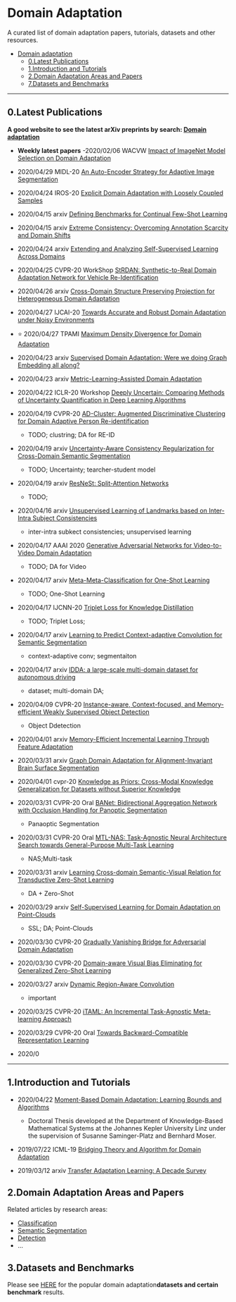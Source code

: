 # Domain Adaptation 


A curated list of domain adaptation papers, tutorials, datasets and other resources.


- [Domain adaptation]()
	- [0.Latest Publications](#0latest-publications)
	- [1.Introduction and Tutorials](#1introduction-and-tutorials)
	- [2.Domain Adaptation Areas and Papers](#2domain-adaptation-areas-and-papers)
	- [7.Datasets and Benchmarks](#7datasets-and-benchmarks)
- - -

## 0.Latest Publications

**A good website to see the latest arXiv preprints by search: [Domain adaptation](http://arxitics.com/search?q=domain%20adaptation&sort=updated)**

- **Weekly latest papers**
-2020/02/06 WACVW [Impact of ImageNet Model Selection on Domain Adaptation](https://arxiv.org/abs/2002.02559)

- 2020/04/29 MIDL-20 [An Auto-Encoder Strategy for Adaptive Image Segmentation](https://arxiv.org/abs/2004.13903)

- 2020/04/24 IROS-20 [Explicit Domain Adaptation with Loosely Coupled Samples](https://arxiv.org/abs/2004.11995)

- 2020/04/15 arxiv [Defining Benchmarks for Continual Few-Shot Learning](https://arxiv.org/abs/2004.11967)

- 2020/04/15 arxiv [Extreme Consistency: Overcoming Annotation Scarcity and Domain Shifts](https://arxiv.org/abs/2004.11966)

- 2020/04/24 arxiv [Extending and Analyzing Self-Supervised Learning Across Domains](https://arxiv.org/abs/2004.11992)

- 2020/04/25 CVPR-20 WorkShop [StRDAN: Synthetic-to-Real Domain Adaptation Network for Vehicle Re-Identification](https://arxiv.org/abs/2004.12032)

- 2020/04/26 arxiv [Cross-Domain Structure Preserving Projection for Heterogeneous Domain Adaptation](https://arxiv.org/abs/2004.12427)

- 2020/04/27 IJCAI-20 [Towards Accurate and Robust Domain Adaptation under Noisy Environments](https://arxiv.org/abs/2004.12529) 

- :star: 2020/04/27 TPAMI [Maximum Density Divergence for Domain Adaptation](https://arxiv.org/abs/2004.12615)


- 2020/04/23 arxiv [Supervised Domain Adaptation: Were we doing Graph Embedding all along?](https://arxiv.org/abs/2004.11262)

- 2020/04/23 arxiv [Metric-Learning-Assisted Domain Adaptation](https://arxiv.org/abs/2004.10963)


- 2020/04/22 ICLR-20 Workshop [Deeply Uncertain: Comparing Methods of Uncertainty Quantification in Deep Learning Algorithms](https://arxiv.org/abs/2004.10710)


- 2020/04/19 CVPR-20 [AD-Cluster: Augmented Discriminative Clustering for Domain Adaptive Person Re-identification](https://arxiv.org/abs/2004.08787)
	- TODO; clustring; DA for RE-ID
	
- 2020/04/19 arxiv [Uncertainty-Aware Consistency Regularization for Cross-Domain Semantic Segmentation](https://arxiv.org/abs/2004.08878)
	- TODO; Uncertainty; tearcher-student model

- 2020/04/19 arxiv [ResNeSt: Split-Attention Networks](https://arxiv.org/abs/2004.08955)
	- TODO;

- 2020/04/16 arxiv [Unsupervised Learning of Landmarks based on Inter-Intra Subject Consistencies](https://arxiv.org/abs/2004.07936)
	- inter-intra subkect consistencies; unsupervised learning
	
- 2020/04/17 AAAI 2020 [Generative Adversarial Networks for Video-to-Video Domain Adaptation](https://arxiv.org/abs/2004.08058)	
	- TODO; DA for Video
	
- 2020/04/17 arxiv [Meta-Meta-Classification for One-Shot Learning](https://arxiv.org/abs/2004.08083)
	- TODO; One-Shot Learning
	
- 2020/04/17 IJCNN-20 [Triplet Loss for Knowledge Distillation](https://arxiv.org/abs/2004.08116)
	- TODO; Triplet Loss;
	
- 2020/04/17 arxiv [Learning to Predict Context-adaptive Convolution for Semantic Segmentation](https://arxiv.org/abs/2004.08222)
	- context-adaptive conv; segmentaiton

- 2020/04/17 arxiv [IDDA: a large-scale multi-domain dataset for autonomous driving](https://arxiv.org/abs/2004.08298)
	- dataset; multi-domain DA;

- 2020/04/09 CVPR-20 [Instance-aware, Context-focused, and Memory-efficient Weakly Supervised Object Detection](https://arxiv.org/abs/2004.04725)
	- Object Ddetection

- 2020/04/01 arxiv [Memory-Efficient Incremental Learning Through Feature Adaptation](https://arxiv.org/abs/2004.00713)

	
- 2020/03/31 arxiv [Graph Domain Adaptation for Alignment-Invariant Brain Surface Segmentation](https://arxiv.org/abs/2004.00074)

- 2020/04/01 cvpr-20 [Knowledge as Priors: Cross-Modal Knowledge Generalization for Datasets without Superior Knowledge](https://arxiv.org/abs/2004.00176)


- 2020/03/31 CVPR-20 Oral [BANet: Bidirectional Aggregation Network with Occlusion Handling for Panoptic Segmentation](https://arxiv.org/abs/2003.14031)
	- Panaoptic Segmentation

- 2020/03/31 CVPR-20 Oral [MTL-NAS: Task-Agnostic Neural Architecture Search towards General-Purpose Multi-Task Learning](https://arxiv.org/abs/2003.14058)
	- NAS;Multi-task

- 2020/03/31 arxiv [Learning Cross-domain Semantic-Visual Relation for Transductive Zero-Shot Learning](https://arxiv.org/abs/2003.14105)
	- DA + Zero-Shot

- 2020/03/29 arxiv [Self-Supervised Learning for Domain Adaptation on Point-Clouds](https://arxiv.org/abs/2003.12641)
	- SSL; DA; Point-Clouds



- 2020/03/30 CVPR-20 [Gradually Vanishing Bridge for Adversarial Domain Adaptation](https://arxiv.org/abs/2003.13183)

- 2020/03/30 CVPR-20 [Domain-aware Visual Bias Eliminating for Generalized Zero-Shot Learning](https://arxiv.org/abs/2003.13261)

- 2020/03/27 arxiv [Dynamic Region-Aware Convolution](https://arxiv.org/abs/2003.12243)
	- important



- 2020/03/25 CVPR-20 [iTAML: An Incremental Task-Agnostic Meta-learning Approach](https://arxiv.org/abs/2003.11652)

- 2020/03/29 CVPR-20 Oral [Towards Backward-Compatible Representation Learning](https://arxiv.org/abs/2003.11942)


- 2020/0

- - -

## 1.Introduction and Tutorials

- 2020/04/22 [Moment-Based Domain Adaptation: Learning Bounds and Algorithms](https://arxiv.org/abs/2004.10618)
	- Doctoral Thesis developed at the Department of Knowledge-Based Mathematical Systems at the Johannes Kepler University Linz under the supervision of Susanne Saminger-Platz and Bernhard Moser.

- 2019/07/22 ICML-19 [Bridging Theory and Algorithm for Domain Adaptation](https://arxiv.org/abs/1904.05801)

- 2019/03/12 arxiv [Transfer Adaptation Learning: A Decade Survey](https://arxiv.org/abs/1903.04687)


## 2.Domain Adaptation Areas and Papers

Related articles by research areas:
- [Classification](https://github.com/jarvisWang0903/Awesome-Domain-Adaptation/blob/master/doc/Classification.md)
- [Semantic Segmentation](https://github.com/jarvisWang0903/Awesome-Domain-Adaptation/blob/master/doc/Semantic%20Segmentation.md)
- [Detection](https://github.com/jarvisWang0903/Awesome-Domain-Adaptation/blob/master/doc/Detection.md)
- ...




## 3.Datasets and Benchmarks

Please see [HERE](https://github.com/jarvisWang0903/Awesome-Domain-Adaptation/blob/master/doc/Datasets%20and%20benchmarks.md) for the popular domain adaptation**datasets and certain benchmark** results.
